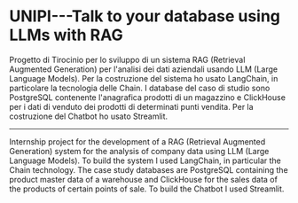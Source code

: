 # UNIPI---Talk to your database using LLMs with RAG
Progetto di Tirocinio per lo sviluppo di un sistema RAG (Retrieval Augmented Generation) per l'analisi dei dati aziendali usando LLM (Large Language Models).
Per la costruzione del sistema ho usato LangChain, in particolare la tecnologia delle Chain.
I database del caso di studio sono PostgreSQL contenente l'anagrafica prodotti di un magazzino e ClickHouse per i dati di venduto dei prodotti di determinati punti vendita.
Per la costruzione del Chatbot ho usato Streamlit.

-----------------------------------------------------------------------

Internship project for the development of a RAG (Retrieval Augmented Generation) system for the analysis of company data using LLM (Large Language Models).
To build the system I used LangChain, in particular the Chain technology.
The case study databases are PostgreSQL containing the product master data of a warehouse and ClickHouse for the sales data of the products of certain points of sale.
To build the Chatbot I used Streamlit.
